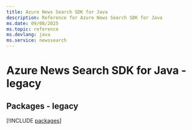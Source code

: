 ```yaml
---
title: Azure News Search SDK for Java
description: Reference for Azure News Search SDK for Java
ms.date: 09/08/2025
ms.topic: reference
ms.devlang: java
ms.service: newssearch
---
```

# Azure News Search SDK for Java - legacy
## Packages - legacy
[!INCLUDE [packages](news-search-index.md)]